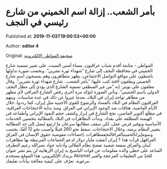 
# بأمر الشعب.. إزالة اسم الخميني من شارع رئيسي في النجف

Published at: **2019-11-03T19:00:53+00:00**

Author: **editor 4**

Original: [صحيفة المواطن الإلكترونية](https://www.almowaten.net/2019/11/%D8%A8%D8%A3%D9%85%D8%B1-%D8%A7%D9%84%D8%B4%D8%B9%D8%A8-%D8%A5%D8%B2%D8%A7%D9%84%D8%A9-%D8%A7%D8%B3%D9%85-%D8%A7%D9%84%D8%AE%D9%85%D9%8A%D9%86%D9%8A-%D9%85%D9%86-%D8%B4%D8%A7%D8%B1%D8%B9-%D8%B1/)

المواطن - متابعة
أقدم شباب عراقيون، مساء أمس السبت، على تغيير تسمية شارع الخميني في محافظة النجف إلى شارع “شهداء ثورة تشرين”.
وبحسب صورة تداولها ناشطون على مواقع التواصل الاجتماعي، يظهر متظاهرون وهم يمسحون اسم شارع الخميني ويعلقون لافتة كتب عليها: “بأمر الشعب.. شارع شهداء ثورة تشرين”.
وقال معلقون على تويتر: إنه “من غير المنطقي تسمية الشارع الذي يؤدي إلى مطار النجف الدولي باسم الخميني”.
وتأتي الصورة لتؤكد مرة أخرى رفض الشارع العراقي لأي مظهر من مظاهر تواجد إيران في البلاد، بعدما عبروا عن ذلك في عدة مناسبات.
ويتهم العراقيون النظام في البلاد بالفساد والرضوخ للقوى الأجنبية مثل إيران، كما رددوا، خلال الأيام الماضية، هتافات ضد الوجود الإيراني في العراق.
ومنذ بداية الاحتجاجات العراقية، في مطلع أكتوبر الماضي، نجح الشارع في إبراز وكشف حجم النفوذ الإيراني وأطماعه في الهيمنة المطلقة على بغداد.
وبدأت التظاهرات في البلاد بالمطالبة بتحسين الخدمات الأساسية وتوفير فرص عمل، لكن سقف مطالبها سرعان ما ارتفع ليصل إلى حد المطالبة بتغيير النظام برمته.
وخلال الاحتجاجات، سقط نحو 260 قتيلًا وأصيب نحو 12 ألفًا، بحسب إحصاءات مفوضية حقوق الإنسان في العراق.
‎وسومإيرانالخمينيالعراقالنجفمظاهرات العراقهل قرأت هذا ؟  إيران أنفقت مليار دولار لدعم الجماعات المرتبطة بها مظاهرات لبنان والعراق صفعة شعبية تفضح نظام الملالي وأذنابه جواد نصرالله زعيم التطرف الصاعد على خطى والده معلومات عن قوات الباسيج يد إيران الإرهابية
لن يتم نشر عنوان بريدك الإلكتروني.
هذا الموقع يستخدم Akismet للحدّ من التعليقات المزعجة والغير مرغوبة. تعرّف على كيفية معالجة بيانات تعليقك.
